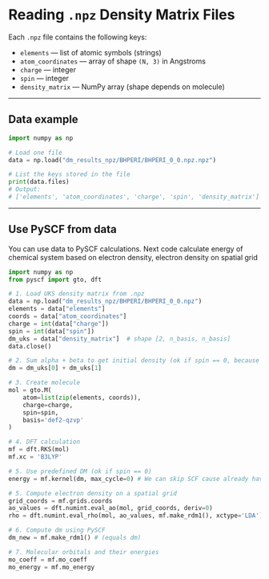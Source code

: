 # Reading `.npz` Density Matrix Files

Each `.npz` file contains the following keys:

- `elements` — list of atomic symbols (strings)
- `atom_coordinates` — array of shape `(N, 3)` in Angstroms
- `charge` — integer
- `spin` — integer
- `density_matrix` — NumPy array (shape depends on molecule)

---

## Data example

```python
import numpy as np

# Load one file
data = np.load("dm_results_npz/BHPERI/BHPERI_0_0.npz.npz")

# List the keys stored in the file
print(data.files)
# Output:
# ['elements', 'atom_coordinates', 'charge', 'spin', 'density_matrix']
```
---

## Use PySCF from data

You can use data to PySCF calculations. Next code calculate energy of chemical system based on electron density, electron density on spatial grid 

```python
import numpy as np
from pyscf import gto, dft

# 1. Load UKS density matrix from .npz
data = np.load("dm_results_npz/BHPERI/BHPERI_0_0.npz")
elements = data["elements"]
coords = data["atom_coordinates"]
charge = int(data["charge"])
spin = int(data["spin"])
dm_uks = data["density_matrix"]  # shape [2, n_basis, n_basis]
data.close()

# 2. Sum alpha + beta to get initial density (ok if spin == 0, because in our data we have spin-polarized electron density)
dm = dm_uks[0] + dm_uks[1] 

# 3. Create molecule
mol = gto.M(
    atom=list(zip(elements, coords)),
    charge=charge,
    spin=spin,
    basis='def2-qzvp'
)

# 4. DFT calculation
mf = dft.RKS(mol)
mf.xc = 'B3LYP'

# 5. Use predefined DM (ok if spin == 0)
energy = mf.kernel(dm, max_cycle=0) # We can skip SCF cause already have dm! (max_cycle=0)

# 5. Compute electron density on a spatial grid
grid_coords = mf.grids.coords
ao_values = dft.numint.eval_ao(mol, grid_coords, deriv=0)
rho = dft.numint.eval_rho(mol, ao_values, mf.make_rdm1(), xctype='LDA')

# 6. Compute dm using PySCF
dm_new = mf.make_rdm1() # (equals dm)

# 7. Molecular orbitals and their energies
mo_coeff = mf.mo_coeff
mo_energy = mf.mo_energy


